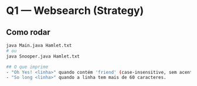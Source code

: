 # Q1 — Websearch (Strategy)

## Como rodar
```bash
java Main.java Hamlet.txt
# ou
java Snooper.java Hamlet.txt

## O que imprime
- "Oh Yes! <linha>" quando contém 'friend' (case-insensitive, sem acento).
- "So long <linha>" quando a linha tem mais de 60 caracteres.